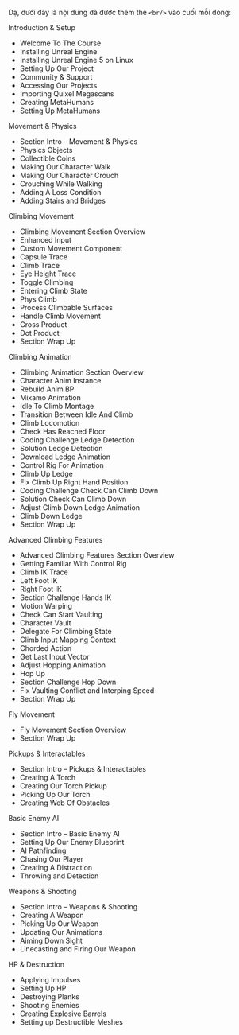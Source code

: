 Dạ, dưới đây là nội dung đã được thêm thẻ `<br/>` vào cuối mỗi dòng:

Introduction & Setup<br/>
- Welcome To The Course<br/>
- Installing Unreal Engine<br/>
- Installing Unreal Engine 5 on Linux<br/>
- Setting Up Our Project<br/>
- Community & Support<br/>
- Accessing Our Projects<br/>
- Importing Quixel Megascans<br/>
- Creating MetaHumans<br/>
- Setting Up MetaHumans<br/>

Movement & Physics<br/>
- Section Intro – Movement & Physics<br/>
- Physics Objects<br/>
- Collectible Coins<br/>
- Making Our Character Walk<br/>
- Making Our Character Crouch<br/>
- Crouching While Walking<br/>
- Adding A Loss Condition<br/>
- Adding Stairs and Bridges<br/>

Climbing Movement<br/>
- Climbing Movement Section Overview<br/>
- Enhanced Input<br/>
- Custom Movement Component<br/>
- Capsule Trace<br/>
- Climb Trace<br/>
- Eye Height Trace<br/>
- Toggle Climbing<br/>
- Entering Climb State<br/>
- Phys Climb<br/>
- Process Climbable Surfaces<br/>
- Handle Climb Movement<br/>
- Cross Product<br/>
- Dot Product<br/>
- Section Wrap Up<br/>

Climbing Animation<br/>
- Climbing Animation Section Overview<br/>
- Character Anim Instance<br/>
- Rebuild Anim BP<br/>
- Mixamo Animation<br/>
- Idle To Climb Montage<br/>
- Transition Between Idle And Climb<br/>
- Climb Locomotion<br/>
- Check Has Reached Floor<br/>
- Coding Challenge Ledge Detection<br/>
- Solution Ledge Detection<br/>
- Download Ledge Animation<br/>
- Control Rig For Animation<br/>
- Climb Up Ledge<br/>
- Fix Climb Up Right Hand Position<br/>
- Coding Challenge Check Can Climb Down<br/>
- Solution Check Can Climb Down<br/>
- Adjust Climb Down Ledge Animation<br/>
- Climb Down Ledge<br/>
- Section Wrap Up<br/>

Advanced Climbing Features<br/>
- Advanced Climbing Features Section Overview<br/>
- Getting Familiar With Control Rig<br/>
- Climb IK Trace<br/>
- Left Foot IK<br/>
- Right Foot IK<br/>
- Section Challenge Hands IK<br/>
- Motion Warping<br/>
- Check Can Start Vaulting<br/>
- Character Vault<br/>
- Delegate For Climbing State<br/>
- Climb Input Mapping Context<br/>
- Chorded Action<br/>
- Get Last Input Vector<br/>
- Adjust Hopping Animation<br/>
- Hop Up<br/>
- Section Challenge Hop Down<br/>
- Fix Vaulting Conflict and Interping Speed<br/>
- Section Wrap Up<br/>

Fly Movement<br/>
- Fly Movement Section Overview<br/>
- Section Wrap Up<br/>

Pickups & Interactables<br/>
- Section Intro – Pickups & Interactables<br/>
- Creating A Torch<br/>
- Creating Our Torch Pickup<br/>
- Picking Up Our Torch<br/>
- Creating Web Of Obstacles<br/>

Basic Enemy AI<br/>
- Section Intro – Basic Enemy AI<br/>
- Setting Up Our Enemy Blueprint<br/>
- AI Pathfinding<br/>
- Chasing Our Player<br/>
- Creating A Distraction<br/>
- Throwing and Detection<br/>

Weapons & Shooting<br/>
- Section Intro – Weapons & Shooting<br/>
- Creating A Weapon<br/>
- Picking Up Our Weapon<br/>
- Updating Our Animations<br/>
- Aiming Down Sight<br/>
- Linecasting and Firing Our Weapon<br/>

HP & Destruction<br/>
- Applying Impulses<br/>
- Setting Up HP<br/>
- Destroying Planks<br/>
- Shooting Enemies<br/>
- Creating Explosive Barrels<br/>
- Setting up Destructible Meshes<br/>
